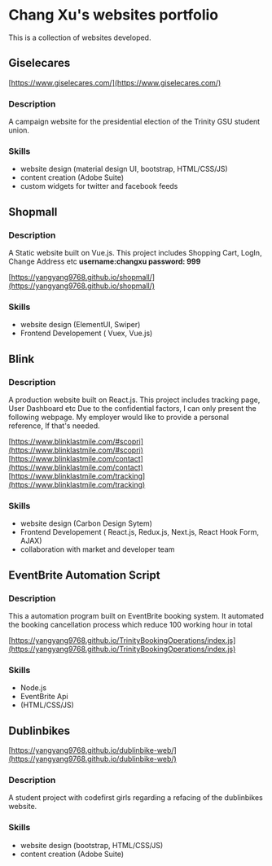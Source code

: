 # Chang Xu's websites portfolio

This is a collection of websites developed.

## Giselecares
[https://www.giselecares.com/](https://www.giselecares.com/)

### Description
A campaign website for the presidential election of the Trinity GSU student union.

### Skills
- website design (material design UI, bootstrap, HTML/CSS/JS)
- content creation (Adobe Suite)
- custom widgets for twitter and facebook feeds

## Shopmall

### Description
A Static website built on Vue.js. This project includes Shopping Cart, LogIn, Change Address  etc
**username:changxu
  password: 999**
  
[https://yangyang9768.github.io/shopmall/](https://yangyang9768.github.io/shopmall/) 

### Skills
- website design (ElementUI, Swiper)
- Frontend Developement ( Vuex, Vue.js)

## Blink

### Description
A production website built on React.js. This project includes tracking page, User Dashboard  etc
Due to the confidential factors, I can only present the following webpage.
My employer would like to provide a personal reference, If that's needed.
  
[https://www.blinklastmile.com/#scopri](https://www.blinklastmile.com/#scopri) 
[https://www.blinklastmile.com/contact](https://www.blinklastmile.com/contact) 
[https://www.blinklastmile.com/tracking](https://www.blinklastmile.com/tracking) 

### Skills
- website design (Carbon Design Sytem)
- Frontend Developement ( React.js, Redux.js, Next.js, React Hook Form, AJAX)
- collaboration with market and developer team

## EventBrite Automation Script

### Description
This a automation program built on EventBrite booking system. It automated the booking cancellation process which reduce 100 working hour in total

 [https://yangyang9768.github.io/TrinityBookingOperations/index.js](https://yangyang9768.github.io/TrinityBookingOperations/index.js)

### Skills
- Node.js 
- EventBrite Api 
- (HTML/CSS/JS)


## Dublinbikes
[https://yangyang9768.github.io/dublinbike-web/](https://yangyang9768.github.io/dublinbike-web/)

### Description
A student project with codefirst girls regarding a refacing of the dublinbikes website.

### Skills
- website design (bootstrap, HTML/CSS/JS)
- content creation (Adobe Suite)





